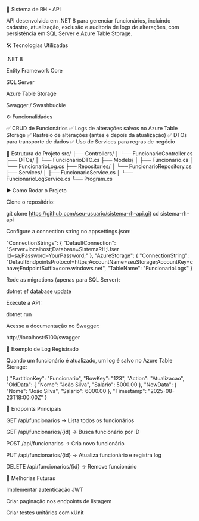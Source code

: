 📌 Sistema de RH - API

API desenvolvida em .NET 8 para gerenciar funcionários, incluindo cadastro, atualização, exclusão e auditoria de logs de alterações, com persistência em SQL Server e Azure Table Storage.

🛠️ Tecnologias Utilizadas

.NET 8

Entity Framework Core

SQL Server

Azure Table Storage

Swagger / Swashbuckle

⚙️ Funcionalidades

✅ CRUD de Funcionários
✅ Logs de alterações salvos no Azure Table Storage
✅ Rastreio de alterações (antes e depois da atualização)
✅ DTOs para transporte de dados
✅ Uso de Services para regras de negócio

📂 Estrutura do Projeto
src/
├── Controllers/
│   └── FuncionarioController.cs
├── DTOs/
│   └── FuncionarioDTO.cs
├── Models/
│   ├── Funcionario.cs
│   └── FuncionarioLog.cs
├── Repositories/
│   └── FuncionarioRepository.cs
├── Services/
│   ├── FuncionarioService.cs
│   └── FuncionarioLogService.cs
└── Program.cs

▶️ Como Rodar o Projeto

Clone o repositório:

git clone https://github.com/seu-usuario/sistema-rh-api.git
cd sistema-rh-api


Configure a connection string no appsettings.json:

"ConnectionStrings": {
  "DefaultConnection": "Server=localhost;Database=SistemaRH;User Id=sa;Password=YourPassword;"
},
"AzureStorage": {
  "ConnectionString": "DefaultEndpointsProtocol=https;AccountName=seuStorage;AccountKey=chave;EndpointSuffix=core.windows.net",
  "TableName": "FuncionarioLogs"
}


Rode as migrations (apenas para SQL Server):

dotnet ef database update


Execute a API:

dotnet run


Acesse a documentação no Swagger:

http://localhost:5100/swagger

📖 Exemplo de Log Registrado

Quando um funcionário é atualizado, um log é salvo no Azure Table Storage:

{
  "PartitionKey": "Funcionario",
  "RowKey": "123",
  "Action": "Atualizacao",
  "OldData": {
    "Nome": "João Silva",
    "Salario": 5000.00
  },
  "NewData": {
    "Nome": "João Silva",
    "Salario": 6000.00
  },
  "Timestamp": "2025-08-23T18:00:00Z"
}

🧪 Endpoints Principais

GET /api/funcionarios → Lista todos os funcionários

GET /api/funcionarios/{id} → Busca funcionário por ID

POST /api/funcionarios → Cria novo funcionário

PUT /api/funcionarios/{id} → Atualiza funcionário e registra log

DELETE /api/funcionarios/{id} → Remove funcionário

📌 Melhorias Futuras

Implementar autenticação JWT

Criar paginação nos endpoints de listagem

Criar testes unitários com xUnit